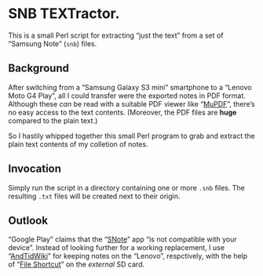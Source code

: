 # SNB TEXTractor.

This is a small Perl script for extracting “just the text” from a set of “Samsung Note” (`snb`) files.

## Background

After switching from a ”Samsung Galaxy S3 mini” smartphone to a “Lenovo Moto G4 Play”, all I could transfer were the exported notes in PDF format. Although these *can* be read with a suitable PDF viewer like “[MuPDF](https://play.google.com/store/apps/details?id=com.artifex.mupdfdemo)”, there’s no easy access to the text contents. (Moreover, the PDF files are **huge** compared to the plain text.)

So I hastily whipped together this small Perl program to grab and extract the plain text contents of my colletion of notes.

## Invocation

Simply run the script in a directory containing one or more `.snb` files. The resulting `.txt` files will be created next to their origin.

## Outlook

“Google Play” claims that the “[SNote](https://play.google.com/store/apps/details?id=com.samsung.android.snote)” app “is not compatible with your device”. Instead of looking further for a working replacement, I use “[AndTidWiki](https://play.google.com/store/apps/details?id=de.mgsimon.android.andtidwiki)” for keeping notes on the “Lenovo”, respctively, with the help of “[File Shortcut](https://play.google.com/store/apps/details?id=com.nagopy.file.shortcut)” on the *external* SD card.

